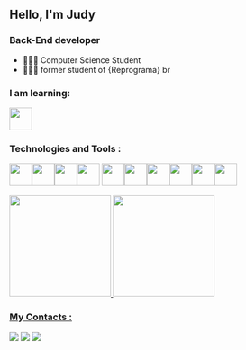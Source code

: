 ## Hello, I'm Judy
### Back-End developer


- 👩🏻‍🎓 Computer Science Student 
- 👩🏻‍💻 former student of {Reprograma} br


### I am learning:
<img src="https://cdn.jsdelivr.net/gh/devicons/devicon/icons/java/java-original.svg" width="40" height="40" />

### Technologies and Tools :

<img src="https://cdn.jsdelivr.net/gh/devicons/devicon/icons/sqlite/sqlite-original.svg" width="40" height="40" /><img src="https://cdn.jsdelivr.net/gh/devicons/devicon/icons/vscode/vscode-original.svg" width="40" height="40" /><img src="https://cdn.jsdelivr.net/gh/devicons/devicon/icons/git/git-original.svg" width="40" height="40" /><img src="https://cdn.jsdelivr.net/gh/devicons/devicon/icons/nodejs/nodejs-original.svg" width="40" height="40" /> <img src="https://cdn.jsdelivr.net/gh/devicons/devicon/icons/npm/npm-original-wordmark.svg" width="40" height="40" /><img src="https://cdn.jsdelivr.net/gh/devicons/devicon/icons/express/express-original.svg"  width="40" height="40" /><img src="https://cdn.jsdelivr.net/gh/devicons/devicon/icons/mongodb/mongodb-original.svg"  width="40" height="40" /><img src="https://cdn.jsdelivr.net/gh/devicons/devicon/icons/python/python-original.svg" width="40" height="40"  /><img src="https://cdn.jsdelivr.net/gh/devicons/devicon/icons/html5/html5-original.svg" width="40" height="40" /><img src="https://cdn.jsdelivr.net/gh/devicons/devicon/icons/javascript/javascript-original.svg"  width="40" height="40" />

 

<div>
<a href="https://github.com/judy-01">
<img height="180em" src="https://github-readme-stats.vercel.app/api?username=judy01&show_icons=true&theme=midnight-purple&include_all_commits=true&count_private=true"/>
<img height="180em" src="https://github-readme-stats.vercel.app/api/top-langs/?username=judy01&layout=compact&langs_count=7&theme=midnight-purple"/>
</div>

  ### My Contacts  : 
 <div>
 <a href="https://instagram.com/judy.i00ii" target="_blank"><img src="https://img.shields.io/badge/-Instagram-%23E4405F?style=for-the-badge&logo=instagram&logoColor=midnight-purple" target="_blank"></a>
 <a href = "mailto:contato@judysantos169@gmail.com"><img src="https://img.shields.io/badge/Gmail-D14836?style=for-the-badge&logo=gmail&logoColor=white" target="_blank"></a>
<a href="https://www.linkedin.com/in/judy-santos" target="_blank"><img src="https://img.shields.io/badge/-LinkedIn-%230077B5?style=for-the-badge&logo=linkedin&logoColor=white" target="_blank"></a>   
</div>



 


